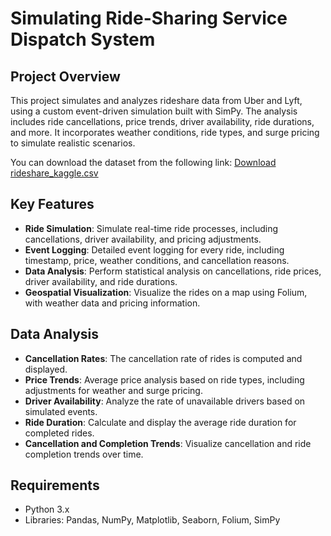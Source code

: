 # Simulating Ride-Sharing Service Dispatch System 

## Project Overview
This project simulates and analyzes rideshare data from Uber and Lyft, using a custom event-driven simulation built with SimPy. The analysis includes ride cancellations, price trends, driver availability, ride durations, and more. It incorporates weather conditions, ride types, and surge pricing to simulate realistic scenarios.

You can download the dataset from the following link: [Download rideshare_kaggle.csv](https://www.kaggle.com/datasets/mohan28169/rideshare-kagglecsv)

## Key Features
- **Ride Simulation**: Simulate real-time ride processes, including cancellations, driver availability, and pricing adjustments.
- **Event Logging**: Detailed event logging for every ride, including timestamp, price, weather conditions, and cancellation reasons.
- **Data Analysis**: Perform statistical analysis on cancellations, ride prices, driver availability, and ride durations.
- **Geospatial Visualization**: Visualize the rides on a map using Folium, with weather data and pricing information.

## Data Analysis
- **Cancellation Rates**: The cancellation rate of rides is computed and displayed.
- **Price Trends**: Average price analysis based on ride types, including adjustments for weather and surge pricing.
- **Driver Availability**: Analyze the rate of unavailable drivers based on simulated events.
- **Ride Duration**: Calculate and display the average ride duration for completed rides.
- **Cancellation and Completion Trends**: Visualize cancellation and ride completion trends over time.

## Requirements
- Python 3.x
- Libraries: Pandas, NumPy, Matplotlib, Seaborn, Folium, SimPy

